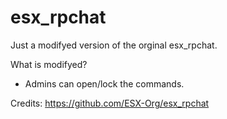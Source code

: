 # esx_rpchat
Just a modifyed version of the orginal esx_rpchat.

What is modifyed?
- Admins can open/lock the commands.

Credits: https://github.com/ESX-Org/esx_rpchat
